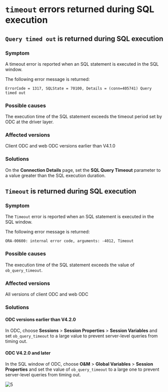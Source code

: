 `timeout` errors returned during SQL execution
=====================================

`Query timed out` is returned during SQL execution
----------------------------------------------

### Symptom

A timeout error is reported when an SQL statement is executed in the SQL window.

The following error message is returned:

```shell
ErrorCode = 1317, SQLState = 70100, Details = (conn=405741) Query timed out
```

### Possible causes

The execution time of the SQL statement exceeds the timeout period set by ODC at the driver layer.

### Affected versions

Client ODC and web ODC versions earlier than V4.1.0

### Solutions

On the **Connection Details** page, set the **SQL Query Timeout** parameter to a value greater than the SQL execution duration.

`Timeout` is returned during SQL execution
--------------------------------------

### Symptom

The `Timeout` error is reported when an SQL statement is executed in the SQL window.

The following error message is returned:

```shell
ORA-00600: internal error code, arguments: -4012, Timeout
```

### Possible causes

The execution time of the SQL statement exceeds the value of `ob_query_timeout`.

### Affected versions

All versions of client ODC and web ODC

### Solutions

#### **ODC versions earlier than V4.2.0**

In ODC, choose **Sessions** > **Session Properties** > **Session Variables** and set `ob_query_timeout` to a large value to prevent server-level queries from timing out.

#### ODC V4.2.0 and later

In the SQL window of ODC, choose **O&M** > **Global Variables** > **Session Properties** and set the value of `ob_query_timeout` to a large one to prevent server-level queries from timing out.

![5](https://obbusiness-private.oss-cn-shanghai.aliyuncs.com/doc/img/odc/420/1300.troubleshooting/300.common-troubleshooting/300.sql-execution/400.timeout/5EN.png)
